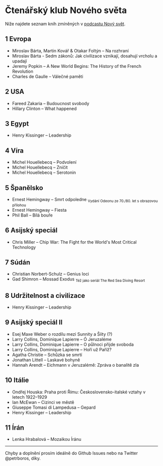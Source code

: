 # Čtenářský klub Nového světa

Níže najdete seznam knih zmíněných v [podcastu Nový svět](https://www.info.cz/podcasty/novy-svet).


## 1 Evropa
* Miroslav Bárta, Martin Kovář & Otakar Foltýn – Na rozhraní
* Miroslav Bárta - Sedm zákonů: Jak civilizace vznikají, dosahují vrcholu a upadají
* Jeremy Popkin – A New World Begins: The History of the French Revolution
* Charles de Gaulle – Válečné paměti


## 2 USA
* Fareed Zakaria – Budoucnost svobody
* Hillary Clinton – What happened


## 3 Egypt
* Henry Kissinger – Leadership


## 4 Víra
* Michel Houellebecq – Podvolení
* Michel Houellebecq – Zničit
* Michel Houellebecq – Serotonin


## 5 Španělsko
* Ernest Hemingway – Smrt odpoledne	<sub>Vydání Odeonu ze 70./80. let s obrazovou přílohou</sub>
* Ernest Hemingway – Fiesta
* Phil Ball – Bílá bouře


## 6 Asijský speciál
* Chris Miller – Chip War: The Fight for the World's Most Critical Technology


## 7 Súdán
* Christian Norbert-Schulz – Genius loci
* Gad Shimron – Mossad Exodus <sub>Též jako seriál The Red Sea Diving Resort</sub>

## 8 Udržitelnost a civilizace
* Henry Kissinger – Leadership

## 9 Asijský speciál II
* Esej Maxe Weber o rozdílu mezi Sunnity a Šíity (?)
* Larry Collins, Dominique Lapierre – Ó Jeruzaléme
* Larry Collins, Dominique Lapierre – O půlnoci přijde svoboda
* Larry Collins, Dominique Lapierre – Hoří už Paříž?
* Agatha Christie – Schůzka se smrtí
* Jonathan Littell – Laskavé bohyně
* Hannah Arendt – Eichmann v Jeruzalémě: Zpráva o banalitě zla

## 10 Itálie
* Ondřej Houska: Praha proti Římu: Československo-italské vztahy v letech 1922–1929
* Ian McEwan – Cizinci ve městě
* Giuseppe Tomasi di Lampedusa – Gepard
* Henry Kissinger – Leadership

## 11 Írán
* Lenka Hrabalová – Mozaikou Íránu


---

Chyby a doplnění prosím ideálně do Github Issues nebo na Twitter @petrboros, díky.
